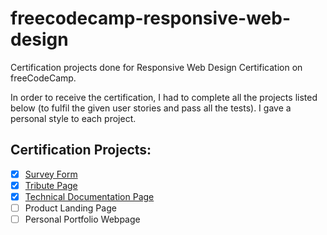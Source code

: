 # freecodecamp-responsive-web-design
Certification projects done for Responsive Web Design Certification on freeCodeCamp.

In order to receive the certification, I had to complete all the projects listed below (to fulfil the given user stories and pass all the tests). I gave a personal style to each project.

## Certification Projects:
- [x] [Survey Form](https://fcc-survey-form-ivana.netlify.app/)
- [x] [Tribute Page](https://fcc-tribute-page-ivana.netlify.app/)
- [x] [Technical Documentation Page](https://fcc-technical-doc-page-ivana.netlify.app/)
- [ ] Product Landing Page
- [ ] Personal Portfolio Webpage
